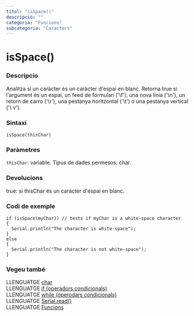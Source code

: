```yaml
---
títol: "isSpace()"
descripció: ""
categoria: "Funcions"
subcategoria: "Caracters"
---
```


# isSpace()

### Descripcio

Analitza si un caràcter és un caràcter d'espai en blanc. Retorna true si l'argument és un espai, un feed de formulari ('\f'), una nova línia ('\n'), un retorn de carro ('\r'), una pestanya horitzontal ('\t') o una pestanya vertical ('\ v').

### Sintaxi

`isSpace(thisChar)`

### Paràmetres

`thisChar`: variable. Tipus de dades permesos: char.

### Devolucions

true: si thisChar és un caràcter d'espai en blanc.

### Codi de exemple

```
if (isSpace(myChar)) // tests if myChar is a white-space character
{  
  Serial.println("The character is white-space");
}
else
{
  Serial.println("The character is not white-space");
}
```

### Vegeu també

LLENGUATGE [char](../../Variables/Tipus-dades/char.md)  
LLENGUATGE [if (operadors condicionals)](../../Estructura/Control/if.md)  
LLENGUATGE [while (operodars condicionals)](../../Estructura/Control/while.md)  
LLENGUATGE [Serial.read()](../Comunicacio/Serial/read().md)  
LLENGUATGE [Funcions](../../Funcions.md)   
